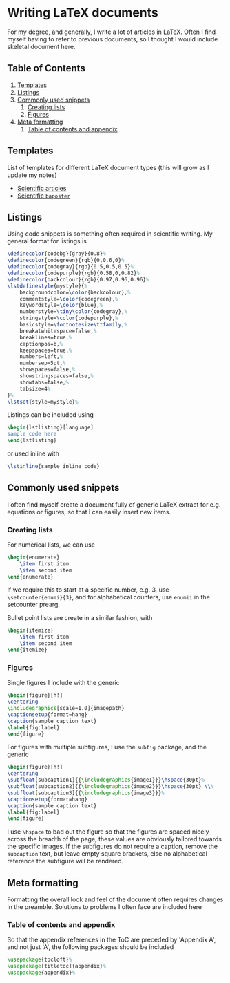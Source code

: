 # Writing LaTeX documents

For my degree, and generally, I write a lot of articles in LaTeX. Often I find myself having to refer to previous documents, so I thought I would include skeletal document here.

<!--BEGIN TOC-->
## Table of Contents
1. [Templates](#templates)
2. [Listings](#listings)
3. [Commonly used snippets](#commonly-used-snippets)
    1. [Creating lists](#creating-lists)
    2. [Figures](#figures)
4. [Meta formatting](#meta-formatting)
    1. [Table of contents and appendix](#table-of-contents-and-appendix)

<!--END TOC-->

## Templates
List of templates for different LaTeX document types (this will grow as I update my notes)

- [Scientific articles](https://github.com/febk/notes/blob/master/tex/templates/article.tex)
- [Scientific `baposter`](https://github.com/febk/notes/blob/master/tex/templates/baposter.tex)

## Listings
Using code snippets is something often required in scientific writing. My general format for listings is
```tex
\definecolor{codebg}{gray}{0.8}%
\definecolor{codegreen}{rgb}{0,0.6,0}%
\definecolor{codegray}{rgb}{0.5,0.5,0.5}%
\definecolor{codepurple}{rgb}{0.58,0,0.82}%
\definecolor{backcolour}{rgb}{0.97,0.96,0.96}%
\lstdefinestyle{mystyle}{%
    backgroundcolor=\color{backcolour},%   
    commentstyle=\color{codegreen},%
    keywordstyle=\color{blue},%
    numberstyle=\tiny\color{codegray},%
    stringstyle=\color{codepurple},%
    basicstyle=\footnotesize\ttfamily,%
    breakatwhitespace=false,%         
    breaklines=true,%                 
    captionpos=b,%                    
    keepspaces=true,%                 
    numbers=left,%                    
    numbersep=5pt,%                  
    showspaces=false,%                
    showstringspaces=false,%
    showtabs=false,%                  
    tabsize=4%
}%
\lstset{style=mystyle}% 
```
Listings can be included using
```tex
\begin{lstlisting}[language]
sample code here
\end{lstlisting}
```
or used inline with
```tex
\lstinline{sample inline code}
```

## Commonly used snippets
I often find myself create a document fully of generic LaTeX extract for e.g. equations or figures, so that I can easily insert new items.

### Creating lists
For numerical lists, we can use
```tex
\begin{enumerate}
	\item first item
	\item second item
\end{enumerate}
```
If we require this to start at a specific number, e.g. 3, use `\setcounter{enumi}{3}`, and for alphabetical counters, use `enumii` in the setcounter prearg.

Bullet point lists are create in a similar fashion, with 
```tex
\begin{itemize}
	\item first item
	\item second item
\end{itemize}
```

### Figures
Single figures I include with the generic
```tex
\begin{figure}[h!]
\centering
\includegraphics[scale=1.0]{imagepath}
\captionsetup{format=hang}
\caption{sample caption text}
\label{fig:label}
\end{figure}
```
For figures with multiple subfigures, I use the `subfig` package, and the generic
```tex
\begin{figure}[h!]
\centering
\subfloat[subcaption1]{{\includegraphics{image1}}}\hspace{30pt}%
\subfloat[subcaption2]{{\includegraphics{image2}}}\hspace{30pt} \\%
\subfloat[subcaption3]{{\includegraphics{image3}}}%
\captionsetup{format=hang}
\caption{sample caption text}
\label{fig:label}
\end{figure}
```
I use `\hspace` to bad out the figure so that the figures are spaced nicely across the breadth of the page; these values are obviously tailored towards the specific images. If the subfigures do not require a caption, remove the `subcaption` text, but leave empty square brackets, else no alphabetical reference the subfigure will be rendered.

## Meta formatting
Formatting the overall look and feel of the document often requires changes in the preamble. Solutions to problems I often face are included here

### Table of contents and appendix
So that the appendix references in the ToC are preceded by 'Appendix A', and not just 'A', the following packages should be included
```tex
\usepackage{tocloft}%
\usepackage[titletoc]{appendix}%
\usepackage{appendix}%
```